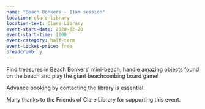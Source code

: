 ```yaml
---
name: "Beach Bonkers - 11am session"
location: clare-library
location-text: Clare Library
event-start-date: 2020-02-20
event-start-time: 1100
event-category: half-term
event-ticket-price: free
breadcrumb: y
---
```


Find treasures in Beach Bonkers' mini-beach, handle amazing objects found on the beach and play the giant beachcombing board game!

Advance booking by contacting the library is essential.

Many thanks to the Friends of Clare Library for supporting this event.
